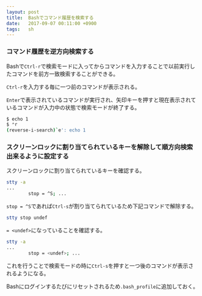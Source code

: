```yaml
---
layout: post
title:  Bashでコマンド履歴を検索する
date:   2017-09-07 00:11:00 +0900
tags:   sh
---
```


### コマンド履歴を逆方向検索する

Bashで`Ctrl-r`で検索モードに入ってからコマンドを入力することで以前実行したコマンドを前方一致検索することができる。

`Ctrl-r`を入力する毎に一つ前のコマンドが表示される。

`Enter`で表示されているコマンドが実行され、矢印キーを押すと現在表示されているコマンドが入力中の状態で検索モードが終了する。

```bash
$ echo 1
$ ⌃r
(reverse-i-search)`e': echo 1
```

### スクリーンロックに割り当てられているキーを解除して順方向検索出来るように設定する

スクリーンロックに割り当てられているキーを確認する。

```bash
stty -a
...
        stop = ^S; ...
```

`stop = ^S`であれば`Ctrl-s`が割り当てられているため下記コマンドで解除する。

```bash
stty stop undef
```

`= <undef>`になっていることを確認する。

```bash
stty -a
...
        stop = <undef>; ...
```

これを行うことで検索モードの時に`Ctrl-s`を押すと一つ後のコマンドが表示されるようになる。

Bashにログインするたびにリセットされるため`.bash_profile`に追加しておく。
